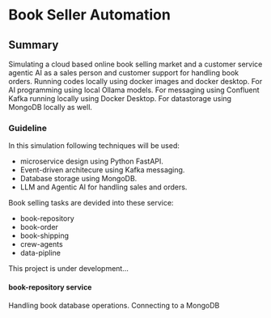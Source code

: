 # Book Seller Automation

## Summary

Simulating a cloud based online book selling market and a customer service agentic AI as a sales person and customer support for handling book orders.
Running codes locally using docker images and docker desktop. For AI programming using local Ollama models. For messaging using Confluent Kafka running locally using Docker Desktop. For datastorage using MongoDB locally as well.

### Guideline

In this simulation following techniques will be used:
- microservice design using Python FastAPI.
- Event-driven architecure using Kafka messaging.
- Database storage using MongoDB.
- LLM and Agentic AI for handling sales and orders.

Book selling tasks are devided into these service:

- book-repository
- book-order
- book-shipping
- crew-agents
- data-pipline

This project is under development...

#### book-repository service

Handling book database operations. Connecting to a MongoDB 
